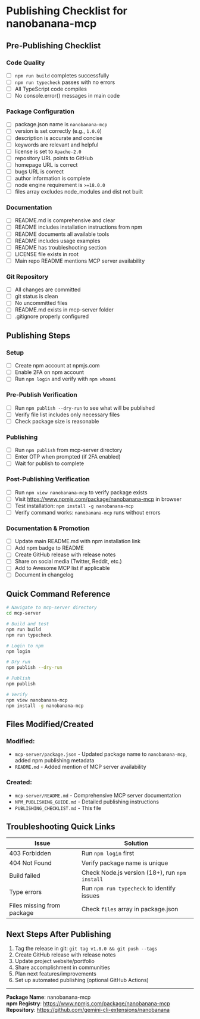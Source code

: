 # Publishing Checklist for nanobanana-mcp

## Pre-Publishing Checklist

### Code Quality
- [ ] `npm run build` completes successfully
- [ ] `npm run typecheck` passes with no errors
- [ ] All TypeScript code compiles
- [ ] No console.error() messages in main code

### Package Configuration
- [ ] package.json name is `nanobanana-mcp`
- [ ] version is set correctly (e.g., `1.0.0`)
- [ ] description is accurate and concise
- [ ] keywords are relevant and helpful
- [ ] license is set to `Apache-2.0`
- [ ] repository URL points to GitHub
- [ ] homepage URL is correct
- [ ] bugs URL is correct
- [ ] author information is complete
- [ ] node engine requirement is `>=18.0.0`
- [ ] files array excludes node_modules and dist not built

### Documentation
- [ ] README.md is comprehensive and clear
- [ ] README includes installation instructions from npm
- [ ] README documents all available tools
- [ ] README includes usage examples
- [ ] README has troubleshooting section
- [ ] LICENSE file exists in root
- [ ] Main repo README mentions MCP server availability

### Git Repository
- [ ] All changes are committed
- [ ] git status is clean
- [ ] No uncommitted files
- [ ] README.md exists in mcp-server folder
- [ ] .gitignore properly configured

## Publishing Steps

### Setup
- [ ] Create npm account at npmjs.com
- [ ] Enable 2FA on npm account
- [ ] Run `npm login` and verify with `npm whoami`

### Pre-Publish Verification
- [ ] Run `npm publish --dry-run` to see what will be published
- [ ] Verify file list includes only necessary files
- [ ] Check package size is reasonable

### Publishing
- [ ] Run `npm publish` from mcp-server directory
- [ ] Enter OTP when prompted (if 2FA enabled)
- [ ] Wait for publish to complete

### Post-Publishing Verification
- [ ] Run `npm view nanobanana-mcp` to verify package exists
- [ ] Visit https://www.npmjs.com/package/nanobanana-mcp in browser
- [ ] Test installation: `npm install -g nanobanana-mcp`
- [ ] Verify command works: `nanobanana-mcp` runs without errors

### Documentation & Promotion
- [ ] Update main README.md with npm installation link
- [ ] Add npm badge to README
- [ ] Create GitHub release with release notes
- [ ] Share on social media (Twitter, Reddit, etc.)
- [ ] Add to Awesome MCP list if applicable
- [ ] Document in changelog

## Quick Command Reference

```bash
# Navigate to mcp-server directory
cd mcp-server

# Build and test
npm run build
npm run typecheck

# Login to npm
npm login

# Dry run
npm publish --dry-run

# Publish
npm publish

# Verify
npm view nanobanana-mcp
npm install -g nanobanana-mcp
```

## Files Modified/Created

### Modified:
- `mcp-server/package.json` - Updated package name to `nanobanana-mcp`, added npm publishing metadata
- `README.md` - Added mention of MCP server availability

### Created:
- `mcp-server/README.md` - Comprehensive MCP server documentation
- `NPM_PUBLISHING_GUIDE.md` - Detailed publishing instructions
- `PUBLISHING_CHECKLIST.md` - This file

## Troubleshooting Quick Links

| Issue | Solution |
|-------|----------|
| 403 Forbidden | Run `npm login` first |
| 404 Not Found | Verify package name is unique |
| Build failed | Check Node.js version (18+), run `npm install` |
| Type errors | Run `npm run typecheck` to identify issues |
| Files missing from package | Check `files` array in package.json |

## Next Steps After Publishing

1. Tag the release in git: `git tag v1.0.0 && git push --tags`
2. Create GitHub release with release notes
3. Update project website/portfolio
4. Share accomplishment in communities
5. Plan next features/improvements
6. Set up automated publishing (optional GitHub Actions)

---

**Package Name**: nanobanana-mcp  
**npm Registry**: https://www.npmjs.com/package/nanobanana-mcp  
**Repository**: https://github.com/gemini-cli-extensions/nanobanana
